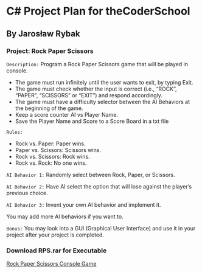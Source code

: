 # C\# Project Plan for theCoderSchool
## By Jarosław Rybak
### Project: Rock Paper Scissors
`Description:` Program a Rock Paper Scissors game that will be played in console.
-	The game must run infinitely until the user wants to exit, by typing Exit.
-	The game must check whether the input is correct (i.e., “ROCK”, “PAPER”, “SCISSORS” or “EXIT”) and respond accordingly.
-	The game must have a difficulty selector between the AI Behaviors at the beginning of the game.
-	Keep a score counter AI vs Player Name.
-	Save the Player Name and Score to a Score Board in a txt file

`Rules:`
-	Rock vs. Paper: Paper wins.
-	Paper vs. Scissors: Scissors wins.
-	Rock vs. Scissors: Rock wins.
-	Rock vs. Rock: No one wins.

`AI Behavior 1:` Randomly select between Rock, Paper, or Scissors.

`AI Behavior 2:` Have AI select the option that will lose against the player’s previous choice.

`AI Behavior 3:` Invent your own AI behavior and implement it.

You may add more AI behaviors if you want to.

`Bonus:` You may look into a GUI (Graphical User Interface) and use it in your project after your project is completed.

### Download RPS.rar for Executable
[Rock Paper Scissors Console Game](https://github.com/Jarek718/RockPaperScissors/raw/main/RPS.rar)
